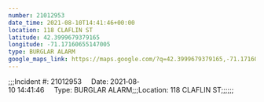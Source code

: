 ```yaml
---
number: 21012953
date_time: 2021-08-10T14:41:46+00:00
location: 118 CLAFLIN ST
latitude: 42.3999679379165
longitude: -71.17160655147005
type: BURGLAR ALARM
google_maps_link: https://maps.google.com/?q=42.3999679379165,-71.17160655147005
---
```


;;;Incident #: 21012953     Date: 2021‐08‐10 14:41:46     Type: BURGLAR ALARM;;;Location: 118 CLAFLIN ST;;;;;;
